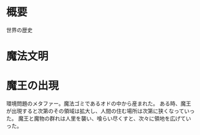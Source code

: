# 概要
世界の歴史

# 魔法文明

# 魔王の出現
環境問題のメタファー。魔法ゴミであるオドの中から産まれた。
ある時、魔王が出現すると次第のその領域は拡大し、人間の住む場所は次第に狭くなっていった。
魔王と魔物の群れは人里を襲い、喰らい尽くすと、次々に領地を広げていった。
